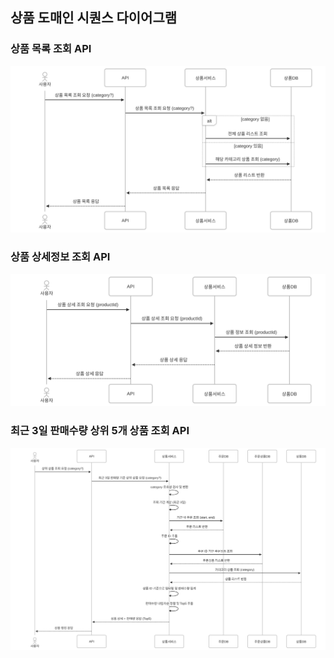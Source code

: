 ## 상품 도매인 시퀀스 다이어그램

### 상품 목록 조회 API
![상품 목록 조회](mermaid/retvProduct.svg)

### 상품 상세정보 조회 API
![상품 상세정보 조회](mermaid/retvProductDetail.svg)

### 최근 3일 판매수량 상위 5개 상품 조회 API
![최근 3일 판매수량 상위 5개 상품 조회](mermaid/retvRankProduct.svg)
